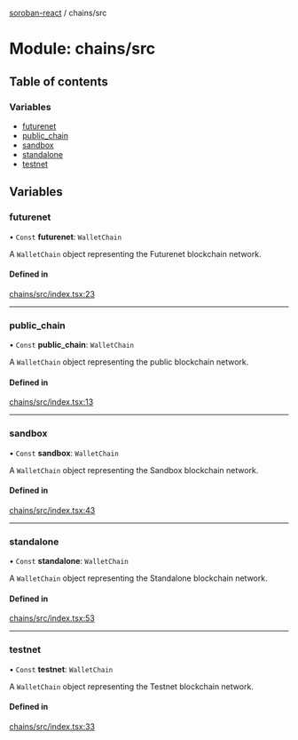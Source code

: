 [soroban-react](../README.md) / chains/src

# Module: chains/src

## Table of contents

### Variables

- [futurenet](chains_src.md#futurenet)
- [public\_chain](chains_src.md#public_chain)
- [sandbox](chains_src.md#sandbox)
- [standalone](chains_src.md#standalone)
- [testnet](chains_src.md#testnet)

## Variables

### futurenet

• `Const` **futurenet**: `WalletChain`

A `WalletChain` object representing the Futurenet blockchain network.

#### Defined in

[chains/src/index.tsx:23](https://github.com/esteblock/soroban-react/blob/041a6c6/packages/chains/src/index.tsx#L23)

___

### public\_chain

• `Const` **public\_chain**: `WalletChain`

A `WalletChain` object representing the public blockchain network.

#### Defined in

[chains/src/index.tsx:13](https://github.com/esteblock/soroban-react/blob/041a6c6/packages/chains/src/index.tsx#L13)

___

### sandbox

• `Const` **sandbox**: `WalletChain`

A `WalletChain` object representing the Sandbox blockchain network.

#### Defined in

[chains/src/index.tsx:43](https://github.com/esteblock/soroban-react/blob/041a6c6/packages/chains/src/index.tsx#L43)

___

### standalone

• `Const` **standalone**: `WalletChain`

A `WalletChain` object representing the Standalone blockchain network.

#### Defined in

[chains/src/index.tsx:53](https://github.com/esteblock/soroban-react/blob/041a6c6/packages/chains/src/index.tsx#L53)

___

### testnet

• `Const` **testnet**: `WalletChain`

A `WalletChain` object representing the Testnet blockchain network.

#### Defined in

[chains/src/index.tsx:33](https://github.com/esteblock/soroban-react/blob/041a6c6/packages/chains/src/index.tsx#L33)
